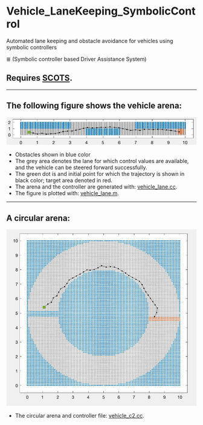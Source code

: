 # Vehicle_LaneKeeping_SymbolicControl
Automated lane keeping and obstacle avoidance for vehicles using symbolic controllers

≣ (Symbolic controller based Driver Assistance System)

## Requires [SCOTS](https://github.com/mahendrasinghtomar/SCOTSv0.2_Copy).

---

## The following figure shows the vehicle arena:
![vehicle_arena](figs/vehicle_arena.jpg)
* Obstacles shown in blue color
* The grey area denotes the lane for which control values are available, and the vehicle can be steered forward successfully.
* The green dot is and initial point for which the trajectory is shown in black color; target area denoted in red.
* The arena and the controller are generated with: [vehicle_lane.cc](files/vehicle_lane.cc).
* The figure is plotted with: [vehicle_lane.m](files/vehicle_lane.m).

---

## A circular arena:
![circular_arena](figs/circular_arena.jpg)
* The circular arena and controller file: [vehicle_c2.cc](files/vehicle_c2.cc).